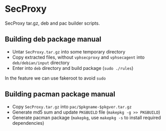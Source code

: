 SecProxy
========

SecProxy tar.gz, deb and pac builder scripts. 

Building deb package manual
-------

* Untar `SecProxy.tar.gz` into some temporary directory
* Copy extracted files, without `vphsecproxy` and `vphsecagent` into `deb/debian/input` directory 
* Enter into `deb` directory and build package (`sudo ./rules`)

In the feature we can use fakeroot to avoid `sudo`


Building pacman package manual
-------

* Copy `SecProxy.tar.gz` into `pac/$pkgname-$pkgver.tar.gz`
* Generate md5 sum and update `PKGBUILD` file (`makepkg -g >> PKGBUILD`)
* Generate pacman package (`makepkg`, use `makepkg -s` to install required dependencies) 
